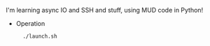 I'm learning async IO and SSH and stuff, using MUD code in Python!

* Operation

        ./launch.sh
